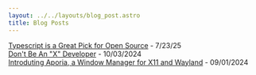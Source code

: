 ```yaml
---
layout: ../../layouts/blog_post.astro
title: Blog Posts
---
```


[Typescript is a Great Pick for Open Source](/blog/typescript) - 7/23/25
<br>
[Don't Be An "X" Developer](/blog/developer) - 10/03/2024
<br>
[Introduting Aporia, a Window Manager for X11 and Wayland](/blog/aporia) - 09/01/2024


